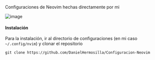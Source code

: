 Configuraciones de Neovim hechas directamente por mi

![image](https://github.com/DanielHermosilla/Configuracion-Neovim/assets/123832478/9055cc8e-d2af-4318-bc5d-3a63b4a10517)

#### Instalación 

Para la instalación, ir al directorio de configuraciones (en mi caso `~/.config/nvim`) y clonar el repositorio 

```
git clone https://github.com/DanielHermosilla/Configuracion-Neovim
```
